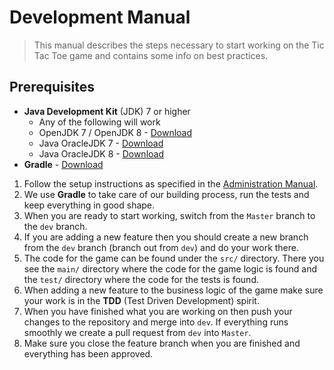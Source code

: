 # Development Manual
> This manual describes the steps necessary to start working on the Tic Tac Toe game and contains some info on best practices.

## Prerequisites

- **Java Development Kit** (JDK) 7 or higher
    - Any of the following will work
    -   OpenJDK 7 / OpenJDK 8 - [Download](http://openjdk.java.net/install/)
    - Java OracleJDK 7 - [Download](http://www.oracle.com/technetwork/java/javase/downloads/jdk7-downloads-1880260.html)
    - Java OracleJDK 8 - [Download](http://www.oracle.com/technetwork/java/javase/downloads/jdk8-downloads-2133151.html) 
- **Gradle** - [Download](https://gradle.org/gradle-download)

1. Follow the setup instructions as specified in the [Administration Manual](Administration_Manual.md).
2. We use **Gradle** to take care of our building process, run the tests and keep everything in good shape.
3. When you are ready to start working, switch from the `Master` branch to the `dev` branch.
4. If you are adding a new feature then you should create a new branch from the `dev` branch (branch out from `dev`) and do your work there.
5. The code for the game can be found under the `src/` directory. There you see the `main/` directory where the code for the game logic is found and the `test/` directory where the code for the tests is found.
6. When adding a new feature to the business logic of the game make sure your work is in the **TDD** (Test Driven Development) spirit.
7. When you have finished what you are working on then push your changes to the repository and merge into `dev`. If everything runs smoothly we create a pull request from `dev` into `Master`.
8. Make sure you close the feature branch when you are finished and everything has been approved.
